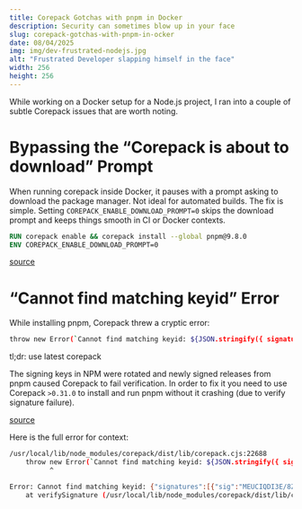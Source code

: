 ```yaml
---
title: Corepack Gotchas with pnpm in Docker
description: Security can sometimes blow up in your face
slug: corepack-gotchas-with-pnpm-in-ocker
date: 08/04/2025
img: img/dev-frustrated-nodejs.jpg
alt: "Frustrated Developer slapping himself in the face"
width: 256
height: 256
---
```


While working on a Docker setup for a Node.js project, I ran into a couple of subtle Corepack issues that are worth noting.

# Bypassing the “Corepack is about to download” Prompt

When running corepack inside Docker, it pauses with a prompt asking to download the package manager. Not ideal for automated builds. The fix is simple.
Setting `COREPACK_ENABLE_DOWNLOAD_PROMPT=0` skips the download prompt and keeps things smooth in CI or Docker contexts.

```dockerfile
RUN corepack enable && corepack install --global pnpm@9.8.0
ENV COREPACK_ENABLE_DOWNLOAD_PROMPT=0
```

[source](https://github.com/nodejs/corepack/issues/550)

# “Cannot find matching keyid” Error

While installing pnpm, Corepack threw a cryptic error:

```sh
throw new Error(`Cannot find matching keyid: ${JSON.stringify({ signatures, keys })}`);
```

tl;dr: use latest corepack

The signing keys in NPM were rotated and newly signed releases from pnpm caused Corepack to fail verification. In order to fix it you need to use Corepack `>0.31.0` to install and run pnpm without it crashing (due to verify signature failure).

[source](https://stackoverflow.com/questions/79411275/after-heroku-restart-pnpm-error-cannot-find-matching-keyid)

Here is the full error for context:

```sh
/usr/local/lib/node_modules/corepack/dist/lib/corepack.cjs:22688
    throw new Error(`Cannot find matching keyid: ${JSON.stringify({ signatures, keys })}`);
          ^

Error: Cannot find matching keyid: {"signatures":[{"sig":"MEUCIQDI3E/8ZodnpZKAfKTeYe/+IF1wyawkKwK+0AkZodyJ9AIgQnQWC/XFtaz7eGusq5QPkYO0Vb412MsQcqxhadZ8IoA=","keyid":"SHA256:DhQ8wR5APBvFHLF/+Tc+AYvPOdTpcIDqOhxsBHRwC7U"}],"keys":[{"expires":null,"keyid":"SHA256:jl3bwswu80PjjokCgh0o2w5c2U4LhQAE57gj9cz1kzA","keytype":"ecdsa-sha2-nistp256","scheme":"ecdsa-sha2-nistp256","key":"MFkwEwYHKoZIzj0CAQYIKoZIzj0DAQcDQgAE1Olb3zMAFFxXKHiIkQO5cJ3Yhl5i6UPp+IhuteBJbuHcA5UogKo0EWtlWwW6KSaKoTNEYL7JlCQiVnkhBktUgg=="}]}
    at verifySignature (/usr/local/lib/node_modules/corepack/dist/lib/corepack.cjs:22688:11)
```
